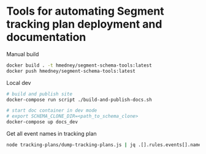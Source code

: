 # Tools for automating Segment tracking plan deployment and documentation

Manual build

```sh
docker build . -t hmedney/segment-schema-tools:latest
docker push hmedney/segment-schema-tools:latest
```

Local dev

```sh
# build and publish site
docker-compose run script ./build-and-publish-docs.sh

# start doc container in dev mode
# export SCHEMA_CLONE_DIR=<path_to_schema_clone>
docker-compose up docs_dev
```

Get all event names in tracking plan

```sh
node tracking-plans/dump-tracking-plans.js | jq .[].rules.events[].name
```
